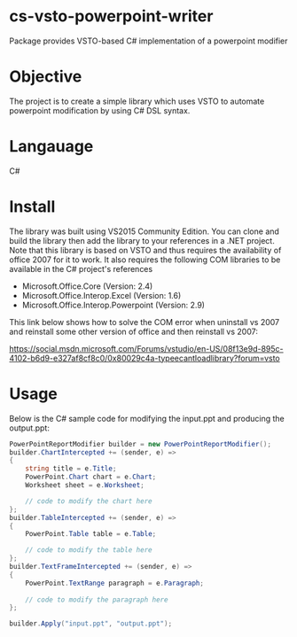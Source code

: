 # cs-vsto-powerpoint-writer
Package provides VSTO-based C# implementation of a powerpoint modifier

# Objective

The project is to create a simple library which uses VSTO to automate powerpoint modification by using C# DSL syntax.

# Langauage

C# 

# Install

The library was built using VS2015 Community Edition. You can clone and build the library then add the library to your references in a .NET project. Note that this library is based on VSTO and thus requires the availability of office 2007 for it to work. It also requires the following COM libraries to be available in the C# project's references

* Microsoft.Office.Core (Version: 2.4)
* Microsoft.Office.Interop.Excel (Version: 1.6)
* Microsoft.Office.Interop.Powerpoint (Version: 2.9)

This link below shows how to solve the COM error when uninstall vs 2007 and reinstall some other version of office and then reinstall vs 2007:

https://social.msdn.microsoft.com/Forums/vstudio/en-US/08f13e9d-895c-4102-b6d9-e327af8cf8c0/0x80029c4a-typeecantloadlibrary?forum=vsto

# Usage

Below is the C# sample code for modifying the input.ppt and producing the output.ppt:

```cs 
PowerPointReportModifier builder = new PowerPointReportModifier();
builder.ChartIntercepted += (sender, e) =>
{
	string title = e.Title;
	PowerPoint.Chart chart = e.Chart;
	Worksheet sheet = e.Worksheet;

	// code to modify the chart here
};
builder.TableIntercepted += (sender, e) =>
{
	PowerPoint.Table table = e.Table;

	// code to modify the table here
};
builder.TextFrameIntercepted += (sender, e) =>
{
	PowerPoint.TextRange paragraph = e.Paragraph;
	
	// code to modify the paragraph here
};

builder.Apply("input.ppt", "output.ppt");
```

